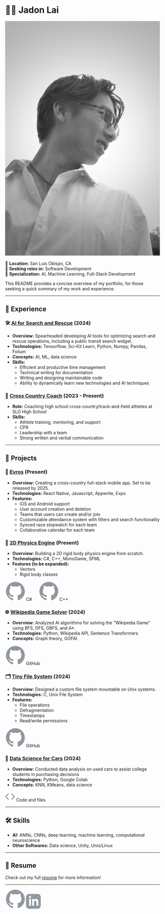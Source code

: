 # 🧑‍💻 Jadon Lai

![headshot](/public/assets/headshot.jpeg)

📍 **Location:** San Luis Obispo, CA  
💼 **Seeking roles in:** Software Development  
🔧 **Specialization:** AI, Machine Learning, Full-Stack Development

This README provides a concise overview of my portfolio, for those seeking a quick summary of my work and experience.

---

## 📝 Experience

### 🛠 [**AI for Search and Rescue**](./experience/ai_for_sar) (2024)

- **Overview:** Spearheaded developing AI tools for optimizing search and rescue operations, including a public transit search widget.
- **Technologies:** Tensorflow, Sci-Kit Learn, Python, Numpy, Pandas, Folium
- **Concepts:** AI, ML, data science
- **Skills:**
  - Efficient and productive time management
  - Technical writing for documentation
  - Writing and designing maintainable code
  - Ability to dynamically learn new technologies and AI techniques

### 🏃 [**Cross Country Coach**](./experience/xc_assistant_coach.md) (2023 - Present)

- **Role:** Coaching high school cross-country/track-and-field athletes at SLO High School
- **Skills:**
  - Athlete training, mentoring, and support
  - CPR
  - Leadership with a team
  - Strong written and verbal communication

---

## 🚀 Projects

### 📱 [**Evros**](./projects/evros) (Present)

- **Overview:** Creating a cross-country full-stack mobile app. Set to be released by 2025.
- **Technologies:** React Native, Javascript, Appwrite, Expo
- **Features:**
  - iOS and Android support
  - User account creation and deletion
  - Teams that users can create and/or join
  - Customizable attendance system with filters and search functionality
  - Synced race stopwatch for each team
  - Collaborative calendar for each team

### 🔲 [**2D Physics Engine**](./projects/physics_engine) (Present)

- **Overview:** Building a 2D rigid body physics engine from scratch.
- **Technologies:** C#, C++, MonoGame, SFML
- **Features (to be expanded):**
  - Vectors
  - Rigid body classes

[![GitHub](/public/assets/github.svg)](https://github.com/jadonlai/physics-engine-csharp) C# &emsp; [![GitHub](/public/assets/github.svg)](https://github.com/jadonlai/physics-engine-cplusplus) C++

### 🌐 [**Wikipedia Game Solver**](./projects/wikipedia_game_solver) (2024)

- **Overview:** Analyzed AI algorithms for solving the "Wikipedia Game" using BFS, DFS, GBFS, and A\*.
- **Technologies:** Python, Wikipedia API, Sentence Transformers
- **Concepts:** Graph theory, GOFAI

[![GitHub](/public/assets/github.svg)](https://github.com/jadonlai/wikipedia-game-solver) GitHub

### 🗂 [**Tiny File System**](./projects/tfs) (2024)

- **Overview:** Designed a custom file system mountable on Unix systems.
- **Technologies:** C, Unix File System
- **Features:**
  - File operations
  - Defragmentation
  - Timestamps
  - Read/write permissions

[![GitHub](/public/assets/github.svg)](https://github.com/jadonlai/tiny-fs) GitHub

### 🚗 [**Data Science for Cars**](./projects/data_science_for_cars) (2024)

- **Overview:** Conducted data analysis on used cars to assist college students in purchasing decisions
- **Technologies:** Python, Google Colab
- **Concepts:** KNN, KMeans, data science

[![Code](/public/assets/code.svg)](https://drive.google.com/drive/folders/1ZYxOVuBHhR4QYLnuqkXYIyV5d0nbkWRD) Code and files

---

## 🛠 Skills

- **AI:** ANNs, CNNs, deep learning, machine learning, computational neuroscience
- **Other Softwares:** Data science, Unity, Unix/Linux

---

## 📄 Resume

Check out my full [resume](./resume.pdf) for more information!

---

[![GitHub](/public/assets/github.svg)](https://github.com/jadonlai) [![LinkedIn](/public/assets/linkedin.svg)](https://www.linkedin.com/in/jadon-lai-16b550242/)
